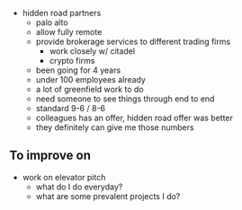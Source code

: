 - hidden road partners
	- palo alto
	- allow fully remote
	- provide brokerage services to different trading firms
		- work closely w/ citadel
		- crypto firms
	- been going for 4 years
	- under 100 employees already
	- a lot of greenfield work to do
	- need someone to see things through end to end
	- standard 9-6 / 8-6
	- colleagues has an offer, hidden road offer was better
	- they definitely can give me those numbers

## To improve on
- work on elevator pitch
	- what do I do everyday?
	- what are some prevalent projects I do?